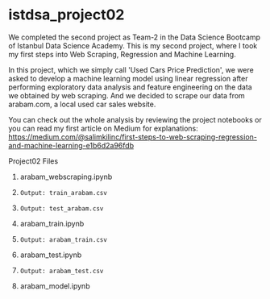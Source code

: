 # istdsa_project02
We completed the second project as Team-2 in the Data Science Bootcamp of Istanbul Data Science Academy. This is my second project, where I took my first steps into Web Scraping, Regression and Machine Learning.

In this project, which we simply call 'Used Cars Price Prediction', we were asked to develop a machine learning model using linear regression after performing exploratory data analysis and feature engineering on the data we obtained by web scraping. And we decided to scrape our data from arabam.com, a local used car sales website.

You can check out the whole analysis by reviewing the project notebooks or you can read my first article on Medium for explanations: https://medium.com/@salimkilinc/first-steps-to-web-scraping-regression-and-machine-learning-e1b6d2a96fdb

Project02 Files

1. arabam_webscraping.ipynb
2.     Output: train_arabam.csv
3.     Output: test_arabam.csv
4. arabam_train.ipynb
5.     Output: arabam_train.csv
6. arabam_test.ipynb
7.     Output: arabam_test.csv
8. arabam_model.ipynb
